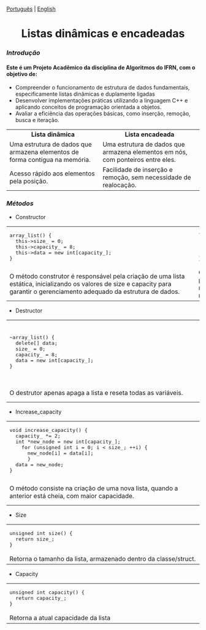 [Português](README.md) | [English](README.en.md)

<h1 align=center>Listas dinâmicas e encadeadas</h1>

<h3><strong><em>Introdução</em></strong></h3>

<h4>Este é um Projeto Acadêmico da disciplina de Algoritmos do IFRN, com o objetivo de:</h4> 

<ul>
  <li>Compreender o funcionamento de estrutura de dados fundamentais, especificamente listas dinâmicas e duplamente ligadas</li>
  <li>Desenvolver implementações práticas utilizando a linguagem C++ e aplicando conceitos de programação orientada a objetos.</li>
  <li>Avaliar a eficiência das operações básicas, como inserção, remoção, busca e iteração.</li>
</ul>

<table>
<tr><td align=center><strong>Lista dinâmica</strong></td><td align=center><strong>Lista encadeada</strong></td></tr>
<tr><td>Uma estrutura de dados que armazena elementos de forma contígua na memória.</td><td>Uma estrutura de dados que armazena elementos em nós, com ponteiros entre eles.</td></tr>
<tr><td>Acesso rápido aos elementos pela posição.</td><td>Facilidade de inserção e remoção, sem necessidade de realocação.</td></tr>
</table>

<h3><strong><em>Métodos</em></strong></h3>
<ul>
  <li>Constructor</li>
</ul>

<table>
<tr>
<td><pre>
array_list() {
  this->size_ = 0;
  this->capacity_ = 8;
  this->data = new int[capacity_];                           
}</pre></td>

<td><pre>
linked_list() {
  this->head = nullptr;
  this->tail = nullptr;
  this->size_ = 0;                                             
}
</pre></td>
</tr>

<tr>
  <td>O método construtor é responsável pela criação de uma lista estática, inicializando os valores de size e capacity para garantir o gerenciamento adequado da estrutura de dados.</td>
  <td>O método construtor é responsável pela criação de um nó a partir da estrutura int_node, que contém o endereço do próximo nó, o endereço do nó anterior e o valor armazenado no próprio nó.</td>
</tr>

</table>

<ul>
  <li>Destructor</li>
</ul>

<table>
  <tr>
<td><pre>
~array_list() {
  delete[] data;
  size_ = 0;
  capacity_ = 8;                                              
  data = new int[capacity_];
} 
</pre></td>

<td><pre>
~linked_list() {
  int_node* del_node = head;
    while (head != nullptr) {
      head = head->next;
      delete del_node;                                         
    }
  tail = nullptr;
  size_ = 0;
}
</pre></td>
  </tr>
  <tr>
    <td>O destrutor apenas apaga a lista e reseta todas as variáveis.</td>
    <td>O destrutor percorre do primeiro elemento (HEAD) até o último elemento (TAIL) e apaga todo encandeamento.</td>
  </tr>
</table>

<ul>
  <li>Increase_capacity</li>
</ul>

<table>
  <tr>
<td><pre>
void increase_capacity() {
  capacity_ *= 2;
  int *new_node = new int[capacity_];
    for (unsigned int i = 0; i < size_; ++i) {
      new_node[i] = data[i];
      }
  data = new_node;                                            
}       
</pre></td>
<td><pre>
                     .                                        
</pre></td>
  </tr>
  <tr>
    <td>O método consiste na criação de uma nova lista, quando a anterior está cheia, com maior capacidade.</td>
    <td>Não precisa de aumentar a capacidade tendo em vista que seus elementos são alocados dinâmicamente, separados na memória.</td>
  </tr>
</table>

<ul><li>Size</li></ul>

<table>
  <tr>
<td><pre>
unsigned int size() {
  return size_;                                                                                                             .        
}
</pre></td>
  </tr>
  <tr><td>Retorna o tamanho da lista, armazenado dentro da classe/struct.</td></tr>
</table>

<ul><li>Capacity</li></ul>

<table>
  <tr>
<td><pre>
unsigned int capacity() {
  return capacity_;                                           
}
</pre></td>
<td><pre>
                                                             .
</pre></td>
  </tr>
  <tr><td>Retorna a atual capacidade da lista</td><td>Não há necessidade de capacidade.</td></tr>
</table>
